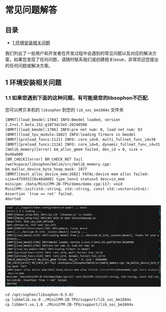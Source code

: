 
# 常见问题解答

## 目录

* [1 环境安装相关问题](#1-环境安装相关问题)


我们列出了一些用户和开发者在开发过程中会遇到的常见问题以及对应的解决方案，如果您发现了任何问题，请随时联系我们或创建相关issue，非常欢迎您提出的任何问题或解决方案。

## 1 环境安装相关问题
### 1.1 如果您遇到下面的这种问题，有可能是您的libsophon不匹配.
您可以拷贝本机的 `libsophon` 到您的 `lib_soc_bm1684x` 文件夹

```
[BMRT][load_bmodel:1704] INFO:Bmodel loaded, version 2.2+v1.7.beta.152-g10f3dc5e5-20240508
[BMRT][load_bmodel:1706] INFO:pre net num: 0, load net num: 83
[BMRT][load_tpu_module:1802] INFO:loading firmare in bmodel
[BMRT][preload_funcs:2121] INFO: core_id=0, multi_fullnet_func_id=30
[BMRT][preload_funcs:2124] INFO: core_id=0, dynamic_fullnet_func_id=31
[bmlib_memory][error] bm_alloc_gmem failed, dev_id = 0, size = 0x48a000
[BM_CHECK][error] BM_CHECK_RET fail /workspace/libsophon/bmlib/src/bmlib_memory.cpp: bm_malloc_device_byte_heap_mask: 1077
[BMRT][must_alloc_device_mem:2682] FATAL:device mem alloc failed: size=4759552[0x48a000] type_len=1 status=5 desc=io_mem
minicpm: /data/MiniCPM-2B-TPU/demo/demo.cpp:117: void MiniCPM::init(std::string, std::string, const std::vector<int>&): Assertion `true == ret' failed.
Aborted
```

![alt text](../assets/image.png)

```
cd /opt/sophon/libsophon-0.5.0/
cp libbmlib.so.0 ./MiniCPM-2B-TPU/support/lib_soc_bm1684x
cp libbmrt.so.1.0 ./MiniCPM-2B-TPU/support/lib_soc_bm1684x
```


